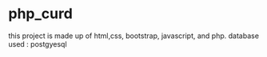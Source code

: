 # php_curd
this project is made up of html,css, bootstrap, javascript, and php.
database used : postgyesql
